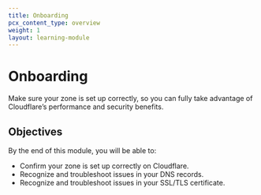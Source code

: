 ```yaml
---
title: Onboarding
pcx_content_type: overview
weight: 1
layout: learning-module
---
```


# Onboarding

Make sure your zone is set up correctly, so you can fully take advantage of Cloudflare’s performance and security benefits.

## Objectives

By the end of this module, you will be able to:

- Confirm your zone is set up correctly on Cloudflare.
- Recognize and troubleshoot issues in your DNS records.
- Recognize and troubleshoot issues in your SSL/TLS certificate.